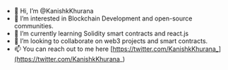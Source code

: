 - 👋 Hi, I’m @KanishkKhurana
- 👀 I’m interested in Blockchain Development and open-source communities.
- 🌱 I’m currently learning Solidity smart contracts and react.js
- 💞️ I’m looking to collaborate on web3 projects and smart contracts.
- 📫 You can reach out to me here [https://twitter.com/KanishkKhurana_](https://twitter.com/KanishkKhurana_)

<!---
KanishkKhurana/KanishkKhurana is a ✨ special ✨ repository because its `README.md` (this file) appears on your GitHub profile.
You can click the Preview link to take a look at your changes.
--->
